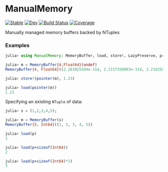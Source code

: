# ManualMemory

[![Stable](https://img.shields.io/badge/docs-stable-blue.svg)](https://JuliaSIMD.github.io/ManualMemory.jl/stable)
[![Dev](https://img.shields.io/badge/docs-dev-blue.svg)](https://JuliaSIMD.github.io/ManualMemory.jl/dev)
[![Build Status](https://github.com/JuliaSIMD/ManualMemory.jl/actions/workflows/CI.yml/badge.svg)](https://github.com/JuliaSIMD/ManualMemory.jl/actions/workflows/CI.yml)
[![Coverage](https://codecov.io/gh/JuliaSIMD/ManualMemory.jl/branch/main/graph/badge.svg)](https://codecov.io/gh/JuliaSIMD/ManualMemory.jl)

Manually managed memory buffers backed by NTuples

### Examples

```julia
julia> using ManualMemory: MemoryBuffer, load, store!, LazyPreserve, preserve, PseudoPtr, Reference

julia> m = MemoryBuffer{4,Float64}(undef)
MemoryBuffer{4, Float64}((2.283825594e-314, 2.2157350003e-314, 2.216358792e-314, 2.08e-322))

julia> store!(pointer(m), 1.23)

julia> load(pointer(m))
1.23
```
Specifying an existing `NTuple` of data:
```julia
julia> s = (1,2,3,4,5);

julia> m = MemoryBuffer(s)
MemoryBuffer{5, Int64}((1, 2, 3, 4, 5))

julia> load(p)
1

julia> load(p+sizeof(Int64))
2

julia> load(p+sizeof(Int64)*2)
3
```
